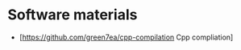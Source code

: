 Software materials
==================

- [https://github.com/green7ea/cpp-compilation Cpp compliation]
